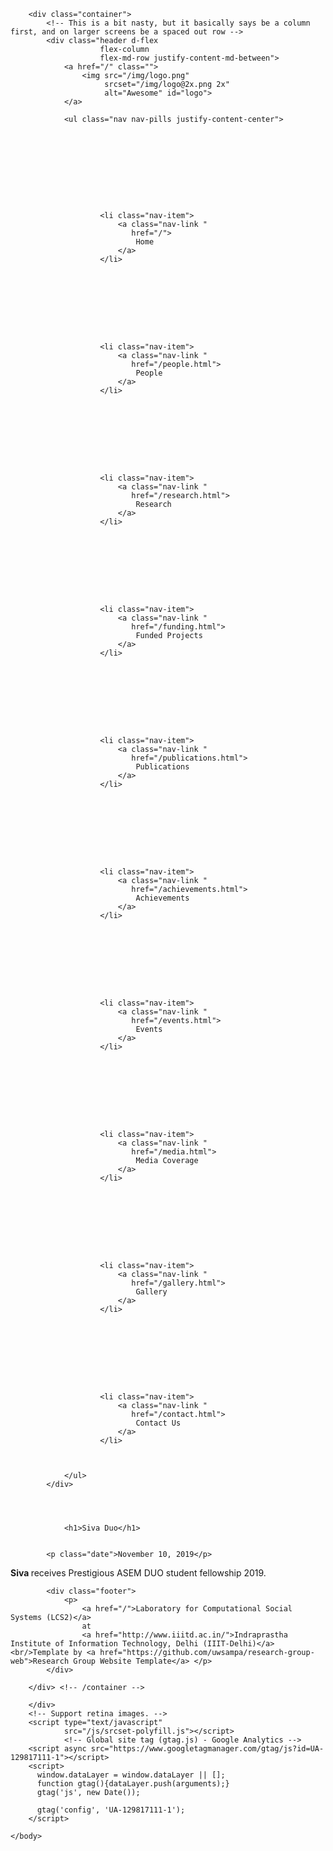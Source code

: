 <!DOCTYPE html>
<html>
    <head>
        <title>Laboratory for Computational Social Systems (LCS2): Siva Duo</title>
        <meta charset="utf-8">
        <meta name="viewport" content="width=device-width, initial-scale=1, shrink-to-fit=no">
        <link rel="stylesheet"
              href="https://maxcdn.bootstrapcdn.com/bootstrap/4.0.0-beta.2/css/bootstrap.min.css"
              integrity="sha384-PsH8R72JQ3SOdhVi3uxftmaW6Vc51MKb0q5P2rRUpPvrszuE4W1povHYgTpBfshb"
              crossorigin="anonymous">
        <link rel="stylesheet"
              href="https://maxcdn.bootstrapcdn.com/font-awesome/4.7.0/css/font-awesome.min.css">
        <link rel="stylesheet" href="/css/group.css">
        <link rel="stylesheet" href="/css/font-awesome-animation.min.css">
        <script src="https://ajax.googleapis.com/ajax/libs/jquery/3.3.1/jquery.min.js"></script> 
        <link rel="stylesheet" href="/css/slider.css">
        <script type="text/javascript" src="/js/slider.js"></script>
    </head>
    <body>

        <div class="container">
            <!-- This is a bit nasty, but it basically says be a column first, and on larger screens be a spaced out row -->
            <div class="header d-flex
                        flex-column
                        flex-md-row justify-content-md-between">
                <a href="/" class="">
                    <img src="/img/logo.png"
                         srcset="/img/logo@2x.png 2x"
                         alt="Awesome" id="logo">
                </a>
               
                <ul class="nav nav-pills justify-content-center">

                    
                    

                        

                        
                        
                        

                        <li class="nav-item">
                            <a class="nav-link "
                               href="/">
                                Home
                            </a>
                        </li>

                    

                        

                        
                        
                        

                        <li class="nav-item">
                            <a class="nav-link "
                               href="/people.html">
                                People
                            </a>
                        </li>

                    

                        

                        
                        
                        

                        <li class="nav-item">
                            <a class="nav-link "
                               href="/research.html">
                                Research
                            </a>
                        </li>

                    

                        

                        
                        
                        

                        <li class="nav-item">
                            <a class="nav-link "
                               href="/funding.html">
                                Funded Projects
                            </a>
                        </li>

                    

                        

                        
                        
                        

                        <li class="nav-item">
                            <a class="nav-link "
                               href="/publications.html">
                                Publications
                            </a>
                        </li>

                    

                        

                        
                        
                        

                        <li class="nav-item">
                            <a class="nav-link "
                               href="/achievements.html">
                                Achievements
                            </a>
                        </li>

                    

                        

                        
                        
                        

                        <li class="nav-item">
                            <a class="nav-link "
                               href="/events.html">
                                Events
                            </a>
                        </li>

                    

                        

                        
                        
                        

                        <li class="nav-item">
                            <a class="nav-link "
                               href="/media.html">
                                Media Coverage
                            </a>
                        </li>

                    

                        

                        
                        
                        

                        <li class="nav-item">
                            <a class="nav-link "
                               href="/gallery.html">
                                Gallery
                            </a>
                        </li>

                    

                        

                        
                        
                        

                        <li class="nav-item">
                            <a class="nav-link "
                               href="/contact.html">
                                Contact Us
                            </a>
                        </li>

                    

                </ul>
            </div>
           
            

            
                <h1>Siva Duo</h1>
            

            <p class="date">November 10, 2019</p>

<div class="post">
<b> Siva </b> receives Prestigious ASEM DUO student fellowship 2019.

</div>


            <div class="footer">
                <p>
                    <a href="/">Laboratory for Computational Social Systems (LCS2)</a>
                    at
                    <a href="http://www.iiitd.ac.in/">Indraprastha Institute of Information Technology, Delhi (IIIT-Delhi)</a><br/>Template by <a href="https://github.com/uwsampa/research-group-web">Research Group Website Template</a> </p>
            </div>

        </div> <!-- /container -->

        </div>
        <!-- Support retina images. -->
        <script type="text/javascript"
                src="/js/srcset-polyfill.js"></script>
                <!-- Global site tag (gtag.js) - Google Analytics -->
        <script async src="https://www.googletagmanager.com/gtag/js?id=UA-129817111-1"></script>
        <script>
          window.dataLayer = window.dataLayer || [];
          function gtag(){dataLayer.push(arguments);}
          gtag('js', new Date());

          gtag('config', 'UA-129817111-1');
        </script>

    </body>
</html>
